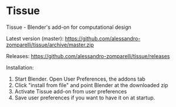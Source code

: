 # Tissue
Tissue - Blender's add-on for computational design

Latest version (master): https://github.com/alessandro-zomparelli/tissue/archive/master.zip

Releases: https://github.com/alessandro-zomparelli/tissue/releases

Installation:

1. Start Blender. Open User Preferences, the addons tab 
2. Click "install from file" and point Blender at the downloaded zip
3. Activate Tissue add-on from user preferences
3. Save user preferences if you want to have it on at startup.
